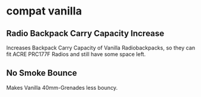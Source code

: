 # compat vanilla

## Radio Backpack Carry Capacity Increase

Increases Backpack Carry Capacity of Vanilla Radiobackpacks, so they can fit ACRE PRC177F Radios and still have some space left.

## No Smoke Bounce

Makes Vanilla 40mm-Grenades less bouncy.